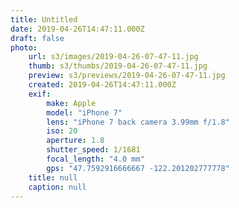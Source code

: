 ```yaml
---
title: Untitled
date: 2019-04-26T14:47:11.000Z
draft: false
photo:
    url: s3/images/2019-04-26-07-47-11.jpg
    thumb: s3/thumbs/2019-04-26-07-47-11.jpg
    preview: s3/previews/2019-04-26-07-47-11.jpg
    created: 2019-04-26T14:47:11.000Z
    exif:
        make: Apple
        model: "iPhone 7"
        lens: "iPhone 7 back camera 3.99mm f/1.8"
        iso: 20
        aperture: 1.8
        shutter_speed: 1/1681
        focal_length: "4.0 mm"
        gps: "47.7592916666667 -122.201202777778"
    title: null
    caption: null
---
```

